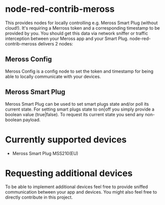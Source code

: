 # node-red-contrib-meross 

This provides nodes for locally controlling e.g. Meross Smart Plug (without cloud!). It's requiring a Merross token and a corresponding timestamp to be provided by you. You should get this data via network sniffer or traffic interception between your Meross app and your Smart Plug. node-red-contrib-meross delivers 2 nodes:

## Meross Config
Meross Config is a config node to set the token and timestamp for being able to locally communicate with your devices.

## Meross Smart Plug
Meross Smart Plug can be used to set smart plugs state and/or poll its current state. For setting smart plugs state to on|off you simply provide a boolean value (true|false). To request its current state you send any non-boolean payload.

# Currently supported devices
- Meross Smart Plug MSS210(EU)

# Requesting additional devices
To be able to implement additional devices feel free to provide sniffed communication between your app and devices.
You might also feel free to directly contribute in this project.